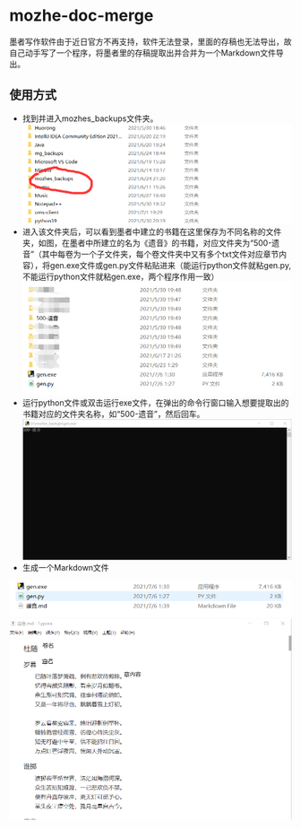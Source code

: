 # mozhe-doc-merge
墨者写作软件由于近日官方不再支持，软件无法登录，里面的存稿也无法导出，故自己动手写了一个程序，将墨者里的存稿提取出并合并为一个Markdown文件导出。

## 使用方式
- 找到并进入mozhes_backups文件夹。
![1](https://github.com/haomingdouranggouqil/mozhe-doc-merge/blob/main/1.png)
- 进入该文件夹后，可以看到墨者中建立的书籍在这里保存为不同名称的文件夹，如图，在墨者中所建立的名为《遗音》的书籍，对应文件夹为“500-遗音”（其中每卷为一个子文件夹，每个卷文件夹中又有多个txt文件对应章节内容），将gen.exe文件或gen.py文件粘贴进来（能运行python文件就粘gen.py,不能运行python文件就粘gen.exe，两个程序作用一致）
![2](https://github.com/haomingdouranggouqil/mozhe-doc-merge/blob/main/2.png)
- 运行python文件或双击运行exe文件，在弹出的命令行窗口输入想要提取出的书籍对应的文件夹名称，如“500-遗音”，然后回车。
![3](https://github.com/haomingdouranggouqil/mozhe-doc-merge/blob/main/3.png)
- 生成一个Markdown文件


![4](https://github.com/haomingdouranggouqil/mozhe-doc-merge/blob/main/4.png)
![5](https://github.com/haomingdouranggouqil/mozhe-doc-merge/blob/main/5.png)
